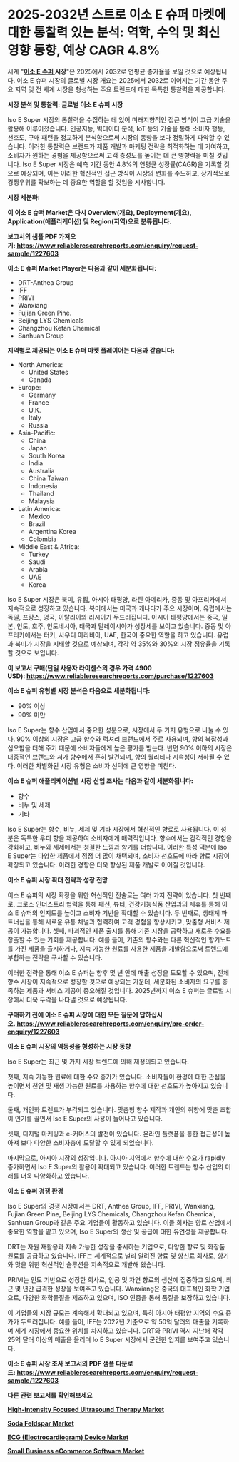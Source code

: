 <p><h1>2025-2032년 스트로 이소 E 슈퍼 마켓에 대한 통찰력 있는 분석: 역학, 수익 및 최신 영향 동향, 예상 CAGR 4.8%</h1></p><p>세계 "<strong><a href="https://www.reliableresearchreports.com/iso-e-super-r1227603?utm_campaign=105&utm_medium=8&utm_source=Github&utm_content=ia&utm_term=08012025&utm_id=iso-e-super">이소 E 슈퍼&nbsp;</a></strong><strong>시장</strong>"은 2025에서 2032로 연평균 증가율을 보일 것으로 예상됩니다. 이소 E 슈퍼 시장의 글로벌 시장 개요는 2025에서 2032로 이어지는 기간 동안 주요 지역 및 전 세계 시장을 형성하는 주요 트렌드에 대한 독특한 통찰력을 제공합니다.</p>
<p><strong>시장 분석 및 통찰력: 글로벌 이소 E 슈퍼 시장</strong></p>
<p><p>Iso E Super 시장의 통찰력을 수집하는 데 있어 미래지향적인 접근 방식이 고급 기술을 활용해 이루어졌습니다. 인공지능, 빅데이터 분석, IoT 등의 기술을 통해 소비자 행동, 선호도, 구매 패턴을 정교하게 분석함으로써 시장의 동향을 보다 정밀하게 파악할 수 있습니다. 이러한 통찰력은 브랜드가 제품 개발과 마케팅 전략을 최적화하는 데 기여하고, 소비자가 원하는 경험을 제공함으로써 고객 충성도를 높이는 데 큰 영향력을 미칠 것입니다. Iso E Super 시장은 예측 기간 동안 4.8%의 연평균 성장률(CAGR)을 기록할 것으로 예상되며, 이는 이러한 혁신적인 접근 방식이 시장의 변화를 주도하고, 장기적으로 경쟁우위를 확보하는 데 중요한 역할을 할 것임을 시사합니다.</p><a href="%7CAUTHORITHY_DOMAIN_URL%7C?utm_campaign=105&utm_medium=8&utm_source=Github&utm_content=ia&utm_term=08012025&utm_id=iso-e-super"></a></p>
<p><strong>시장 세분화:</strong></p>
<p><strong>이 이소 E 슈퍼 Market은 다시 Overview(개요), Deployment(개요), Application(애플리케이션) 및 Region(지역)으로 분류됩니다.</strong></p>
<p><strong>보고서의 샘플 PDF 가져오기:&nbsp;<a href="https://www.reliableresearchreports.com/enquiry/request-sample/1227603?utm_campaign=105&utm_medium=8&utm_source=Github&utm_content=ia&utm_term=08012025&utm_id=iso-e-super">https://www.reliableresearchreports.com/enquiry/request-sample/1227603</a></strong><strong></strong></p>
<p><strong>이소 E 슈퍼 Market Player는 다음과 같이 세분화됩니다:</strong></p>
<p><ul><li>DRT-Anthea Group</li><li>IFF</li><li>PRIVI</li><li>Wanxiang</li><li>Fujian Green Pine.</li><li>Beijing LYS Chemicals</li><li>Changzhou Kefan Chemical</li><li>Sanhuan Group</li></ul></p>
<p><strong>지역별로 제공되는 이소 E 슈퍼 마켓 플레이어는 다음과 같습니다:</strong></p>
<p><ul>
    <li>
        North America:
        <ul>
            <li>United States</li>
            <li>Canada</li>
        </ul>
    </li>
    <li>
        Europe:
        <ul>
            <li>Germany</li>
            <li>France</li>
            <li>U.K.</li>
            <li>Italy</li>
            <li>Russia</li>
        </ul>
    </li>
    <li>
        Asia-Pacific:
        <ul>
            <li>China</li>
            <li>Japan</li>
            <li>South Korea</li>
            <li>India</li>
            <li>Australia</li>
            <li>China Taiwan</li>
            <li>Indonesia</li>
            <li>Thailand</li>
            <li>Malaysia</li>
        </ul>
    </li>
    <li>
        Latin America:
        <ul>
            <li>Mexico</li>
            <li>Brazil</li>
            <li>Argentina Korea</li>
            <li>Colombia</li>
        </ul>
    </li>
    <li>
        Middle East & Africa:
        <ul>
            <li>Turkey</li>
            <li>Saudi</li>
            <li>Arabia</li>
            <li>UAE</li>
            <li>Korea</li>
        </ul>
    </li>
    </ul></p>
<p><p>Iso E Super 시장은 북미, 유럽, 아시아 태평양, 라틴 아메리카, 중동 및 아프리카에서 지속적으로 성장하고 있습니다. 북미에서는 미국과 캐나다가 주요 시장이며, 유럽에서는 독일, 프랑스, 영국, 이탈리아와 러시아가 두드러집니다. 아시아 태평양에서는 중국, 일본, 인도, 호주, 인도네시아, 태국과 말레이시아가 성장세를 보이고 있습니다. 중동 및 아프리카에서는 터키, 사우디 아라비아, UAE, 한국이 중요한 역할을 하고 있습니다. 유럽과 북미가 시장을 지배할 것으로 예상되며, 각각 약 35%와 30%의 시장 점유율을 기록할 것으로 보입니다.</p></p>
<p><strong>이 보고서 구매(단일 사용자 라이센스의 경우 가격 4900 USD):&nbsp;<a href="https://www.reliableresearchreports.com/purchase/1227603?utm_campaign=105&utm_medium=8&utm_source=Github&utm_content=ia&utm_term=08012025&utm_id=iso-e-super">https://www.reliableresearchreports.com/purchase/1227603</a></strong></p>
<p><strong>이소 E 슈퍼 유형별 시장 분석은 다음으로 세분화됩니다:</strong></p>
<p><ul><li>90% 이상</li><li>90% 미만</li></ul></p>
<p><p>Iso E Super는 향수 산업에서 중요한 성분으로, 시장에서 두 가지 유형으로 나눌 수 있다. 90% 이상의 시장은 고급 향수와 럭셔리 브랜드에서 주로 사용되며, 향의 복잡성과 심오함을 더해 주기 때문에 소비자들에게 높은 평가를 받는다. 반면 90% 이하의 시장은 대중적인 브랜드와 저가 향수에서 흔히 발견되며, 향의 퀄리티나 지속성이 저하될 수 있다. 이러한 차별화된 시장 유형은 소비자 선택에 큰 영향을 미친다.</p></p>
<p><strong>이소 E 슈퍼 애플리케이션별 시장 산업 조사는 다음과 같이 세분화됩니다:</strong></p>
<p><ul><li>향수</li><li>비누 및 세제</li><li>기타</li></ul></p>
<p><p>Iso E Super는 향수, 비누, 세제 및 기타 시장에서 혁신적인 향료로 사용됩니다. 이 성분은 독특한 우디 향을 제공하여 소비자에게 매력적입니다. 향수에서는 감각적인 경험을 강화하고, 비누와 세제에서는 청결한 느낌과 향기를 더합니다. 이러한 특성 덕분에 Iso E Super는 다양한 제품에서 점점 더 많이 채택되며, 소비자 선호도에 따라 향료 시장이 확장되고 있습니다. 이러한 경향은 더욱 향상된 제품 개발로 이어질 것입니다.</p></p>
<p><strong>이소 E 슈퍼 시장 확대 전략과 성장 전망</strong></p>
<p><p>이소 E 슈퍼의 시장 확장을 위한 혁신적인 전술로는 여러 가지 전략이 있습니다. 첫 번째로, 크로스 인더스트리 협력을 통해 패션, 뷰티, 건강기능식품 산업과의 제휴를 통해 이소 E 슈퍼의 인지도를 높이고 소비자 기반을 확대할 수 있습니다. 두 번째로, 생태계 파트너십을 통해 새로운 유통 채널과 협력하여 고객 경험을 향상시키고, 맞춤형 서비스 제공이 가능합니다. 셋째, 파괴적인 제품 출시를 통해 기존 시장을 공략하고 새로운 수요를 창출할 수 있는 기회를 제공합니다. 예를 들어, 기존의 향수와는 다른 혁신적인 향기노트를 가진 제품을 출시하거나, 지속 가능한 원료를 사용한 제품을 개발함으로써 트렌드에 부합하는 전략을 구사할 수 있습니다. </p><p>이러한 전략을 통해 이소 E 슈퍼는 향후 몇 년 안에 매출 성장을 도모할 수 있으며, 전체 향수 시장이 지속적으로 성장할 것으로 예상되는 가운데, 세분화된 소비자의 요구를 충족하는 제품과 서비스 제공이 중요해질 것입니다. 2025년까지 이소 E 슈퍼는 글로벌 시장에서 더욱 두각을 나타낼 것으로 예상됩니다.</p></p>
<p><strong>구매하기 전에 이소 E 슈퍼 시장에 대한 모든 질문에 답하십시오.&nbsp;<a href="https://www.reliableresearchreports.com/enquiry/pre-order-enquiry/1227603?utm_campaign=105&utm_medium=8&utm_source=Github&utm_content=ia&utm_term=08012025&utm_id=iso-e-super">https://www.reliableresearchreports.com/enquiry/pre-order-enquiry/1227603</a></strong><strong></strong></p>
<p><strong>이소 E 슈퍼 시장의 역동성을 형성하는 시장 동향</strong></p>
<p><p>Iso E Super는 최근 몇 가지 시장 트렌드에 의해 재정의되고 있습니다. </p><p>첫째, 지속 가능한 원료에 대한 수요 증가가 있습니다. 소비자들이 환경에 대한 관심을 높이면서 천연 및 재생 가능한 원료를 사용하는 향수에 대한 선호도가 높아지고 있습니다. </p><p>둘째, 개인화 트렌드가 부각되고 있습니다. 맞춤형 향수 제작과 개인의 취향에 맞춘 조합이 인기를 끌면서 Iso E Super의 사용이 늘어나고 있습니다. </p><p>셋째, 디지털 마케팅과 e-커머스의 발전이 있습니다. 온라인 플랫폼을 통한 접근성이 높아져 보다 다양한 소비자층에 도달할 수 있게 되었습니다. </p><p>마지막으로, 아시아 시장의 성장입니다. 아시아 지역에서 향수에 대한 수요가 rapidly 증가하면서 Iso E Super의 활용이 확대되고 있습니다. 이러한 트렌드는 향수 산업의 미래를 더욱 다양화하고 있습니다.</p></p>
<p><strong>이소 E 슈퍼 경쟁 환경</strong></p>
<p><p>Iso E Super의 경쟁 시장에서는 DRT, Anthea Group, IFF, PRIVI, Wanxiang, Fujian Green Pine, Beijing LYS Chemicals, Changzhou Kefan Chemical, Sanhuan Group과 같은 주요 기업들이 활동하고 있습니다. 이들 회사는 향료 산업에서 중요한 역할을 맡고 있으며, Iso E Super의 생산 및 공급에 대한 유연성을 제공합니다.</p><p>DRT는 자원 재활용과 지속 가능한 성장을 중시하는 기업으로, 다양한 향료 및 화장품 원료를 공급하고 있습니다. IFF는 세계적으로 널리 알려진 향료 및 향신료 회사로, 향기와 맛을 위한 혁신적인 솔루션을 지속적으로 개발해 왔습니다.</p><p>PRIVI는 인도 기반으로 성장한 회사로, 인공 및 자연 향료의 생산에 집중하고 있으며, 최근 몇 년간 급격한 성장을 보여주고 있습니다. Wanxiang은 중국의 대표적인 화학 기업으로, 다양한 화학물질을 제조하고 있으며, ISO 인증을 통해 품질을 보장하고 있습니다.</p><p>이 기업들의 시장 규모는 계속해서 확대되고 있으며, 특히 아시아 태평양 지역의 수요 증가가 두드러집니다. 예를 들어, IFF는 2022년 기준으로 약 50억 달러의 매출을 기록하며 세계 시장에서 중요한 위치를 차지하고 있습니다. DRT와 PRIVI 역시 지난해 각각 25억 달러 이상의 매출을 올리며 Io E Super 시장에서 굳건한 입지를 보여주고 있습니다.</p></p>
<p><strong>이소 E 슈퍼 시장 조사 보고서의 PDF 샘플 다운로드:&nbsp;<a href="https://www.reliableresearchreports.com/enquiry/request-sample/1227603?utm_campaign=105&utm_medium=8&utm_source=Github&utm_content=ia&utm_term=08012025&utm_id=iso-e-super">https://www.reliableresearchreports.com/enquiry/request-sample/1227603</a></strong></p>
<p><strong></strong></p>
<p><strong></strong></p>
<p><strong></strong></p>
<p><strong></strong></p>
<p><strong>다른 관련 보고서를 확인해보세요</strong></p>
<p><strong><p><a href="https://github.com/maclarensidney/Market-Research-Report-List-1/blob/main/high-intensity-focused-ultrasound-therapy-market.md?utm_campaign=105&utm_medium=8&utm_source=Github&utm_content=ia&utm_term=08012025&utm_id=iso-e-super">High-intensity Focused Ultrasound Therapy Market</a></p><p><a href="https://github.com/joannesouthgate/Market-Research-Report-List-5/blob/main/soda-feldspar-market.md?utm_campaign=105&utm_medium=8&utm_source=Github&utm_content=ia&utm_term=08012025&utm_id=iso-e-super">Soda Feldspar Market</a></p><p><a href="https://github.com/DianaWilson796/Market-Research-Report-List-1/blob/main/ecg-electrocardiogram-device-market.md?utm_campaign=105&utm_medium=8&utm_source=Github&utm_content=ia&utm_term=08012025&utm_id=iso-e-super">ECG (Electrocardiogram) Device Market</a></p><p><a href="https://github.com/sofayahoo2023/Market-Research-Report-List-6/blob/main/small-business-ecommerce-software-market.md?utm_campaign=105&utm_medium=8&utm_source=Github&utm_content=ia&utm_term=08012025&utm_id=iso-e-super">Small Business eCommerce Software Market</a></p></strong></p>